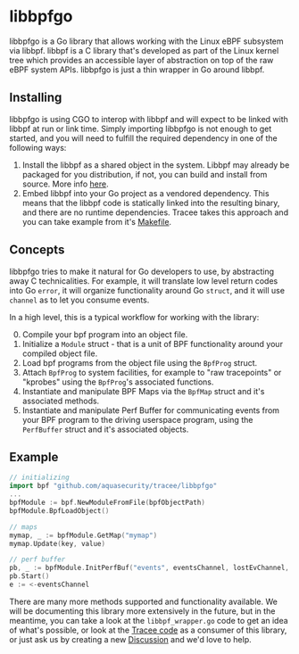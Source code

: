 # libbpfgo

libbpfgo is a Go library that allows working with the Linux eBPF subsystem via libbpf. libbpf is a C library that's developed as part of the Linux kernel tree which provides an accessible layer of abstraction on top of the raw eBPF system APIs. libbpfgo is just a thin wrapper in Go around libbpf.

## Installing

libbpfgo is using CGO to interop with libbpf and will expect to be linked with libbpf at run or link time. Simply importing libbpfgo is not enough to get started, and you will need to fulfill the required dependency in one of the following ways:
1. Install the libbpf as a shared object in the system. Libbpf may already be packaged for you distribution, if not, you can build and install from source. More info [here](https://github.com/libbpf/libbpf).
2. Embed libbpf into your Go project as a vendored dependency. This means that the libbpf code is statically linked into the resulting binary, and there are no runtime dependencies. Tracee takes this approach and you can take example from it's [Makefile](../Makefile).

## Concepts
libbpfgo tries to make it natural for Go developers to use, by abstracting away C technicalities. For example, it will translate low level return codes into Go `error`, it will organize functionality around Go `struct`, and it will use `channel` as to let you consume events.

In a high level, this is a typical workflow for working with the library:

0. Compile your bpf program into an object file.
1. Initialize a `Module` struct - that is a unit of BPF functionality around your compiled object file.
2. Load bpf programs from the object file using the `BpfProg` struct.
3. Attach `BpfProg` to system facilities, for example to "raw tracepoints" or "kprobes" using the `BpfProg`'s associated functions.
4. Instantiate and manipulate BPF Maps via the `BpfMap` struct and it's associated methods.
5. Instantiate and manipulate Perf Buffer for communicating events from your BPF program to the driving userspace program, using the `PerfBuffer` struct and it's associated objects.

## Example

```go
// initializing
import bpf "github.com/aquasecurity/tracee/libbpfgo"
...
bpfModule := bpf.NewModuleFromFile(bpfObjectPath)
bpfModule.BpfLoadObject()

// maps
mymap, _ := bpfModule.GetMap("mymap")
mymap.Update(key, value)

// perf buffer
pb, _ := bpfModule.InitPerfBuf("events", eventsChannel, lostEvChannel, buffSize)
pb.Start()
e := <-eventsChannel
```

There are many more methods supported and functionality available. We will be documenting this library more extensively in the future, but in the meantime, you can take a look at the `libbpf_wrapper.go` code to get an idea of what's possible, or look at the [Tracee code](../tracee/tracee.go) as a consumer of this library, or just ask us by creating a new [Discussion](https://github.com/aquasecurity/tracee/discussions) and we'd love to help.
